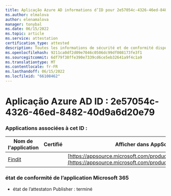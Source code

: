 ```yaml
---
title: Aplicação Azure AD informations d’ID pour 2e57054c-4326-46ed-8482-40d9a6d20e79
ms.author: elmalova
author: elenamalova
manager: tonybal
ms.date: 06/15/2022
ms.topic: article
ms.service: attestation
certification_type: attested
description: Toutes les informations de sécurité et de conformité disponibles pour 2e57054c-4326-46ed-8482-40d9a6d20e79.
ms.openlocfilehash: 9211ca0df2d09e7046c0506dc99df008173fe3f1
ms.sourcegitcommit: 6df79f38ffe390e7339cd6ce5eb32641a9f4c1a9
ms.translationtype: MT
ms.contentlocale: fr-FR
ms.lasthandoff: 06/15/2022
ms.locfileid: "66108462"
---
```

# <a name="azure-app-id-2e57054c-4326-46ed-8482-40d9a6d20e79"></a>Aplicação Azure AD ID : 2e57054c-4326-46ed-8482-40d9a6d20e79


### <a name="apps-associated-with-this-id"></a>Applications associées à cet ID :
| **Nom de l'application** | **Certifié** | **Afficher dans AppSource** |
|--------------|---------------|-----------------------|
| [Findit](../forward/WA200003849.md) |  | [https://appsource.microsoft.com/product/office/WA200003849](https://appsource.microsoft.com/product/office/WA200003849) |

### <a name="microsoft-365-app-compliance-status"></a>état de conformité de l’application Microsoft 365
- état de l’attestaton Publisher : terminé
